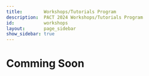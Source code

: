 ```yaml
---
title:        Workshops/Tutorials Program
description:  PACT 2024 Workshops/Tutorials Program
id:           workshops
layout:       page_sidebar
show_sidebar: true
---
```


# Comming Soon
